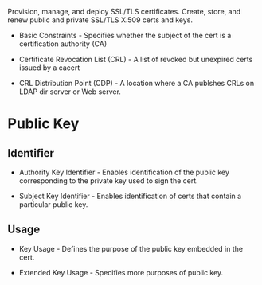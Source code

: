 <!-- AWS Certificate Manager (ACM) -->

Provision, manage, and deploy SSL/TLS certificates.
Create, store, and renew public and private SSL/TLS X.509 certs and keys.

<!-- Terms -->

* Basic Constraints - Specifies whether the subject of the cert is a certification authority (CA)

* Certificate Revocation List (CRL) - A list of revoked but unexpired certs issued by a cacert

* CRL Distribution Point (CDP) - A location where a CA publshes CRLs on LDAP dir server or Web server.

<!-- Operation -->

# Public Key

## Identifier

* Authority Key Identifier - Enables identification of the public key corresponding to the private key used to sign the cert.

* Subject Key Identifier - Enables identification of certs that contain a particular public key.

## Usage

* Key Usage - Defines the purpose of the public key embedded in the cert.

* Extended Key Usage - Specifies more purposes of public key.

<!-- Performance -->

<!-- Pricing -->

<!-- Security -->
